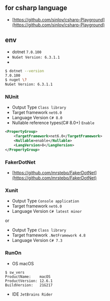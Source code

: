 ## for csharp language

- [https://github.com/sinlov/csharp-Playground](https://github.com/sinlov/csharp-Playground)

## env

- dotnet `7.0.100`
- `NuGet Version: 6.3.1.1`
-

```bash
$ dotnet --version
7.0.100
$ nuget \?
NuGet Version: 6.3.1.1
```

### NUnit

- Output Type `Class library`
- Target framework `net6.0`
- Language Version `C# 8.0`
- Nullable reference types(C# 8.0+) `Enable`

```xml
<PropertyGroup>
    <TargetFramework>net6.0</TargetFramework>
    <Nullable>enable</Nullable>
    <LangVersion>8</LangVersion>
</PropertyGroup>
```

### FakerDotNet

- [https://github.com/mrstebo/FakerDotNet](https://github.com/mrstebo/FakerDotNet)

### Xunit

- Output Type `Console application`
- Target framework `net6.0`
- Language Version `C# latest minor`

or

- Output Type `Class library`
- Target framework `.NetFramework 4.8`
- Language Version `C# 7.3`

### RunOn

- OS macOS

```
$ sw_vers
ProductName:	macOS
ProductVersion:	12.6.1
BuildVersion:	21G217
```

- IDE `JetBrains Rider`
